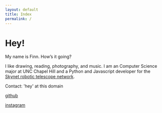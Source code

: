 ```yaml
---
layout: default
title: Index
permalink: /
---
```


# Hey!

My name is Finn. How’s it going?

I like drawing, reading, photography, and music. I am an Computer Science major at UNC Chapel Hill and a Python and Javascript developer for the [Skynet robotic telescope network](https://skynet.unc.edu/).

Contact: 'hey' at this domain

[github](https://github.com/radiolevity)

[instagram](https://instagram.com/notafinnsta)